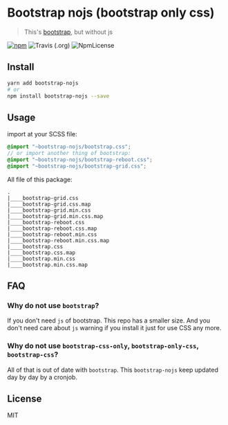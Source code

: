 # Bootstrap nojs (bootstrap only css)

> This's [bootstrap](https://github.com/twbs/bootstrap), but without js

[![npm](https://img.shields.io/npm/v/bootstrap-nojs.svg)](https://www.npmjs.com/package/bootstrap-nojs)
![Travis (.org)](https://img.shields.io/travis/sulfureux/bootstrap-nojs.svg)
![NpmLicense](https://img.shields.io/npm/l/bootstrap-nojs.svg?registry_uri=https%3A%2F%2Fregistry.npmjs.com)

## Install

```bash
yarn add bootstrap-nojs
# or
npm install bootstrap-nojs --save
```

## Usage

import at your SCSS file:

```scss
@import "~bootstrap-nojs/bootstrap.css";
// or import another thing of bootstrap:
@import "~bootstrap-nojs/bootstrap-reboot.css";
@import "~bootstrap-nojs/bootstrap-grid.css";
```

All file of this package:

```
.
|____bootstrap-grid.css
|____bootstrap-grid.css.map
|____bootstrap-grid.min.css
|____bootstrap-grid.min.css.map
|____bootstrap-reboot.css
|____bootstrap-reboot.css.map
|____bootstrap-reboot.min.css
|____bootstrap-reboot.min.css.map
|____bootstrap.css
|____bootstrap.css.map
|____bootstrap.min.css
|____bootstrap.min.css.map
```

## FAQ

### Why do not use `bootstrap`?

If you don't need `js` of bootstrap. This repo has a smaller size. And you don't need care about `js` warning if you install it just for use CSS any more.

### Why do not use `bootstrap-css-only`, `bootstrap-only-css`, `bootstrap-css`?

All of that is out of date with `bootstrap`. This `bootstrap-nojs` keep updated day by day by a cronjob.

## License

MIT
